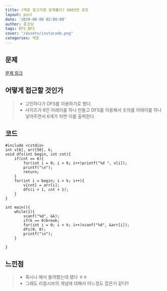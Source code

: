 ```yaml
---
title: (백준 알고리즘 문제풀이) 6603번 로또
layout: post
date: '2019-08-08 02:00:00'
author: 줌코딩
tags: DFS_BFS
cover: "/assets/instacode.png"
categories: 백준
---
```


## 문제

[문제 링크](https://www.acmicpc.net/problem/6603)

## 어떻게 접근할 것인가

>* 고민하다가 DFS를 이용하기로 했다.
>* 사이즈가 6인 어레이를 하나 만들고 DFS를 이용해서 숫자를 어레이를 하나 넣어주면서 6개가 차면 이를 출력한다.

## 코드

    #include <cstdio>
    int v[6], arr[50], k;
    void dfs(int begin, int cnt){
        if(cnt == 6){
            for(int i = 0; i < 6; i++)printf("%d ", v[i]);
            printf("\n");
            return;
        }
        for(int i = begin; i < k; i++){
            v[cnt] = arr[i];
            dfs(i + 1, cnt + 1);
        }
    }

    int main(){
        while(1){
            scanf("%d", &k);
            if(k == 0)break;
            for(int i = 0; i < k; i++)scanf("%d", &arr[i]);
            dfs(0, 0);
            printf("\n");
        }
        
    }

## 느낀점

>* 혹시나 해서 돌려봤는데 됐다 ㅎㅎ
>* 그래도 리컬시브의 개념에 대해서 어느정도 잡은거 같다!!
